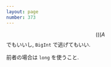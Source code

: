 ```yaml
---
layout: page
number: 373
---
```

$$ (((A % D) \times (B % D) % D) \times C) % D $$ でもいいし, `BigInt` で逃げてもいい.

前者の場合は `long` を使うこと.
